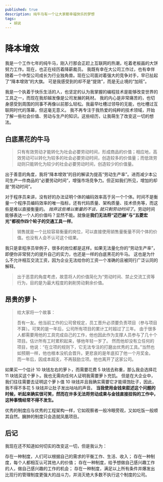 ```yaml
---
published: true
description: 纯牛马有一个让大家都幸福快乐的梦想
tags:
  - 胡说
---
```


# 降本增效

我是一个工作七年的纯牛马，刚入行那会正赶上互联网的热潮，吃着老板画的大饼努力工作。现在，也正在经历着降薪裁员。
我既有幸在大公司工作过，也有幸伴随着一个中型公司成长为行业独角兽。现在公司面对着强大的竞争对手，早已扯起了“降本增效”的大旗。
可是我感受到的却不是“提效”，而是无止境的“加班”。

我是一个执着于快乐生活的人，也坚定的认为我掌握的编程技术是能够改变世界的工具之一，而现在我却越发像是公司发展的耗材。
我的内心是非常痛苦的，也切身感受到周围的同事不再像以前那么轻松。我最早吐槽过领导的无能，也吐槽过互联网时代的落幕，但这毫无意义。
我不再专注于我热爱的纯粹的技术领域，开始了解一些社会价值、劳动与生产的知识。这些经历，让我萌生了改变这一切的想法。

## 白底黑花的牛马

> 只有有效劳动才能转化为社会必要劳动时间，形成商品的价值；相应地，高效劳动可以转化为较多的社会必要劳动时间，创造较多的价值量；而低效劳动则只能转化为较少的社会必要劳动时间，创造较少的价值量。

出于善意的角度，我将“降本增效”的目的解读为提高“劳动生产率”。进而减少本公司生产一件商品的“必要劳动时间”，增强市场竞争力。但正如我们所见，增加的却是“劳动时间”。

对于程序员来讲，没有好的办法证明个体的编码效率高于另一个个体。时间不是衡量一个程序员编码效率的唯一指标，还有代码质量、架构质量、技术债务等，而这些是难以直接衡量的。
_抛弃这些难以衡量的不谈，就只剩劳动时间了_。劳动时间能够表达一个人的价值吗？显然不能。就像是**我们无法将“迈巴赫”与“五菱宏光”都视作四个轮子的交通工具一样**。

> 销售就是一个比较容易衡量的岗位，可以直接使用销售量衡量不同个体的价值。也没有人会不认可这个结果。

我只是拿程序员举例子，很多的岗位都是这样。如果无法量化你的“劳动生产率”，即便你非常努力的提升自己的实力，也还是一样的白底黑花的牛马。
这也是为什么不允许相互交流工资，因为企业无法给你的工资一个准确的且被同行广泛认同的解释。

> 出于恶意的角度考虑，故意将人的价值简化为“劳动时间、禁止交流工资等行为，目的是为最大程度的剥削劳动剩余价值。

## 昂贵的萝卜

> 给大家将一个故事：
>
> 吾有一友。他当前工作的公司曾规定，员工晋升必须要负责项目（参与项目不算）。可笑的是一年后，公司所有项目的累计工时超过了三年。
> 由于很多人都需要用他的工具完成自己的工作，他也因此作为支撑人员参与了几十个项目。估计所有工时累积起来，够他年轻一岁了。
> 然而他却没有立任何的项目，他说：“在立项的规则下，它无法专注的打磨出优秀的工具。”当然也如预期一样，他也根本没机会晋升。更悲哀的是年底扣了他一个月奖金。
> 而一年后，因成本超支，不再鼓励立项。他也离开了这家公司。

如果买一个估计 10 块钱左右的萝卜，而需要花费 5 块钱去称重，那么我会选择花 11 块钱买这个萝卜。我也无需向任何人证明我需要萝卜充饥。
但是在大企业中，我们往往需要去证明这个萝卜值 10 块钱并且我确实需要它才能填饱肚子，因此，我不得不多花 5 块钱并让肚子发出咕咕的声音。
**当我使用金钱来叙述这个问题的时候，听起来确实很可笑，然而在许多无法将劳动成果与金钱直接挂钩的工作中，这种事情经常不得不发生。**

优秀的制度应与优秀的工程架构一样，它如观察者一般冷眼旁观，又如吃饭一般顺其自然。臃肿的制度只会造就凤凰项目。

<!-- ## 幸福 -->

## 后记

我现在还不知道如何切实的改变这一切，但是我认为：

存在一种制度，人们可以根据自己的需求的平衡工作、生活、收入；
存在一种制度，每个人都相互认可其他人的价值；
存在一种制度，给予想做自己感兴趣工作的人，做自己感兴趣的工作的机会；
存在一种制度，满足以上所有条件并爆发出比现行的管理制度更强大的战斗力，并消灭绝大多数不执行这个制度的公司。
